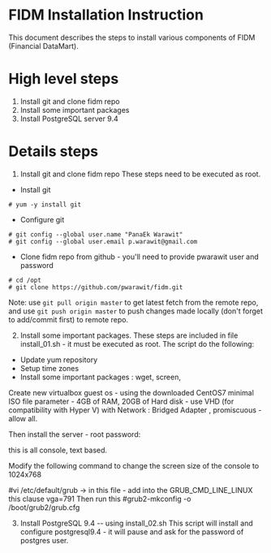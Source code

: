 FIDM Installation Instruction
====
This document describes the steps to install various components of FIDM (Financial DataMart). 

# High level steps
1. Install git and clone fidm repo
1. Install some important packages
1. Install PostgreSQL server 9.4

# Details steps
1. Install git and clone fidm repo
These steps need to be executed as root. 

  * Install git
  ```
  # yum -y install git
  ```
  
  * Configure git 
  ```
  # git config --global user.name "PanaEk Warawit"
  # git config --global user.email p.warawit@gmail.com
  ```
  
  * Clone fidm repo from github - you'll need to provide pwarawit user and password
  ```
  # cd /opt
  # git clone https://github.com/pwarawit/fidm.git
  ```
  Note: use `git pull origin master` to get latest fetch from the remote repo, and use `git push origin master` to push changes made locally (don't forget to add/commit first) to remote repo.

2. Install some important packages. 
These steps are included in file install_01.sh - it must be executed as root. The script do the following:
  * Update yum repository
  * Setup time zones 
  * Install some important packages : wget, screen, 


Create new virtualbox guest os - using the downloaded CentOS7 minimal ISO file 
parameter - 4GB of RAM, 20GB of Hard disk - use VHD (for compatibility with Hyper V)
with Network : Bridged Adapter , promiscuous - allow all. 

Then install the server - root password: 

this is all console, text based. 

Modify the following command to change the screen size of the console to 1024x768

#vi /etc/default/grub → in this file - add into the GRUB_CMD_LINE_LINUX this clause vga=791
Then run this
#grub2-mkconfig -o /boot/grub2/grub.cfg

3. Install PostgreSQL 9.4 -- using install_02.sh
This script will install and configure postgresql9.4 - it will pause and ask for the password of postgres user.

